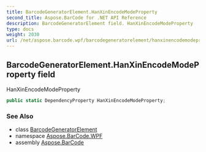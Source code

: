 ```yaml
---
title: BarcodeGeneratorElement.HanXinEncodeModeProperty
second_title: Aspose.BarCode for .NET API Reference
description: BarcodeGeneratorElement field. HanXinEncodeModeProperty
type: docs
weight: 2030
url: /net/aspose.barcode.wpf/barcodegeneratorelement/hanxinencodemodeproperty/
---
```

## BarcodeGeneratorElement.HanXinEncodeModeProperty field

HanXinEncodeModeProperty

```csharp
public static DependencyProperty HanXinEncodeModeProperty;
```

### See Also

* class [BarcodeGeneratorElement](../)
* namespace [Aspose.BarCode.WPF](../../barcodegeneratorelement/)
* assembly [Aspose.BarCode](../../../)


